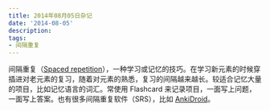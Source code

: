 ```yaml
---
title: 2014年08月05日杂记
date: '2014-08-05'
description:
tags:
- 间隔重复
---
```



间隔重复（[Spaced repetition][]），一种学习或记忆的技巧。在学习新元素的时候穿插进对老元素的复习，随着对元素的熟悉，复习的间隔越来越长。较适合记忆大量的项目，比如记忆语言的词汇。常使用 Flashcard 来记录项目，一面写上问题，一面写上答案。也有很多间隔重复软件（SRS），比如 [AnkiDroid][]。

[Spaced repetition]: https://en.wikipedia.org/wiki/Spaced_repetition

[AnkiDroid]: https://play.google.com/store/apps/details?id=com.ichi2.anki

